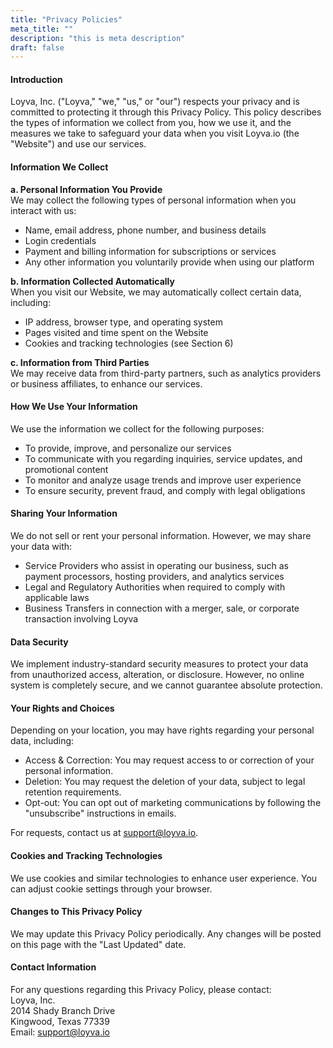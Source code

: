 ```yaml
---
title: "Privacy Policies"
meta_title: ""
description: "this is meta description"
draft: false
---
```


#### Introduction

Loyva, Inc. ("Loyva," "we," "us," or "our") respects your privacy and is committed to protecting it through this Privacy Policy. This policy describes the types of information we collect from you, how we use it, and the measures we take to safeguard your data when you visit Loyva.io (the "Website") and use our services.

#### Information We Collect

**a. Personal Information You Provide**  
We may collect the following types of personal information when you interact with us:
- Name, email address, phone number, and business details
- Login credentials
- Payment and billing information for subscriptions or services
- Any other information you voluntarily provide when using our platform

**b. Information Collected Automatically**  
When you visit our Website, we may automatically collect certain data, including:
- IP address, browser type, and operating system
- Pages visited and time spent on the Website
- Cookies and tracking technologies (see Section 6)

**c. Information from Third Parties**  
We may receive data from third-party partners, such as analytics providers or business affiliates, to enhance our services.

#### How We Use Your Information

We use the information we collect for the following purposes:
- To provide, improve, and personalize our services
- To communicate with you regarding inquiries, service updates, and promotional content
- To monitor and analyze usage trends and improve user experience
- To ensure security, prevent fraud, and comply with legal obligations

#### Sharing Your Information

We do not sell or rent your personal information. However, we may share your data with:
- Service Providers who assist in operating our business, such as payment processors, hosting providers, and analytics services
- Legal and Regulatory Authorities when required to comply with applicable laws
- Business Transfers in connection with a merger, sale, or corporate transaction involving Loyva

#### Data Security

We implement industry-standard security measures to protect your data from unauthorized access, alteration, or disclosure. However, no online system is completely secure, and we cannot guarantee absolute protection.

#### Your Rights and Choices

Depending on your location, you may have rights regarding your personal data, including:
- Access & Correction: You may request access to or correction of your personal information.
- Deletion: You may request the deletion of your data, subject to legal retention requirements.
- Opt-out: You can opt out of marketing communications by following the "unsubscribe" instructions in emails.

For requests, contact us at support@loyva.io.

#### Cookies and Tracking Technologies

We use cookies and similar technologies to enhance user experience. You can adjust cookie settings through your browser.

#### Changes to This Privacy Policy

We may update this Privacy Policy periodically. Any changes will be posted on this page with the "Last Updated" date.

#### Contact Information

For any questions regarding this Privacy Policy, please contact:  
Loyva, Inc.  
2014 Shady Branch Drive  
Kingwood, Texas 77339  
Email: support@loyva.io

